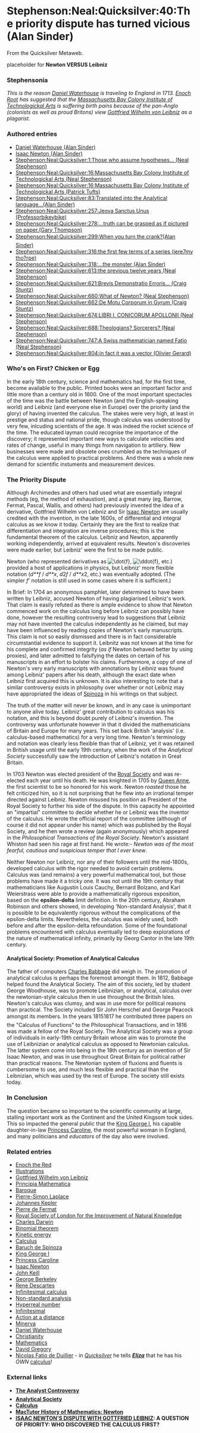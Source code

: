 
# Stephenson:Neal:Quicksilver:40:The priority dispute has turned vicious (Alan Sinder)

From the Quicksilver Metaweb.

placeholder for **Newton VERSUS Leibniz**
### Stephensonia


*This is the reason [Daniel Waterhouse](/daniel-waterhouse) is traveling to England in 1713. [Enoch Root](/stephenson-neal-quicksilver-enoch-root) has suggested that the [Massachusetts Bay Colony Institute of Technologickal Arts](/massachusetts-bay-colony-institute-of-technologickal-arts) is suffering *birth pains* because of the pan-Anglo (colonists as well as proud Britons) view [Gottfried Wilhelm von Leibniz](/gottfried-wilhelm-von-leibniz) as a plagarist.*

### Authored entries


* [Daniel Waterhouse (Alan Sinder)](/daniel-waterhouse-alan-sinder)
* [Isaac Newton (Alan Sinder)](/isaac-newton-alan-sinder)
* [Stephenson:Neal:Quicksilver:1:Those who assume hypotheses... (Neal Stephenson)](/stephenson-neal-quicksilver-1-those-who-assume-hypotheses-neal-stephenson)
* [Stephenson:Neal:Quicksilver:16:Massachusetts Bay Colony Institute of Technologickal Arts (Neal Stephenson)](/stephenson-neal-quicksilver-16-massachusetts-bay-colony-institute-of-technologickal-arts-neal-stephenson)
* [Stephenson:Neal:Quicksilver:16:Massachusetts Bay Colony Institute of Technologickal Arts (Patrick Tufts)](/stephenson-neal-quicksilver-16-massachusetts-bay-colony-institute-of-technologickal-arts-patrick-tufts)
* [Stephenson:Neal:Quicksilver:83:Translated into the Analytical language...(Alan Sinder)](/stephenson-neal-quicksilver-83-translated-into-the-analytical-language-alan-sinder)
* [Stephenson:Neal:Quicksilver:257:Jeova Sanctus Unus (Professorbikeybike)](/stephenson-neal-quicksilver-257-jeova-sanctus-unus-professorbikeybike)
* [Stephenson:Neal:Quicksilver:278:...truth can be grasped as if pictured on paper.(Gary Thompson)](/stephenson-neal-quicksilver-278-truth-can-be-grasped-as-if-pictured-on-paper-gary-thompson)
* [Stephenson:Neal:Quicksilver:299:When you turn the crank?(Alan Sinder)](/stephenson-neal-quicksilver-299-when-you-turn-the-crank-alan-sinder)
* [Stephenson:Neal:Quicksilver:316:the first few terms of a series (jere7my tho?rpe)](/stephenson-neal-quicksilver-316-the-first-few-terms-of-a-series-jere7my-tho-rpe)
* [Stephenson:Neal:Quicksilver:318:...the monster (Alan Sinder)](/stephenson-neal-quicksilver-318-the-monster-alan-sinder)
* [Stephenson:Neal:Quicksilver:613:the previous twelve years (Neal Stephenson)](/stephenson-neal-quicksilver-613-the-previous-twelve-years-neal-stephenson)
* [Stephenson:Neal:Quicksilver:621:Brevis Demonstratio Erroris... (Craig Stuntz)](/stephenson-neal-quicksilver-621-brevis-demonstratio-erroris-craig-stuntz)
* [Stephenson:Neal:Quicksilver:660:What of Newton? (Neal Stephenson)](/stephenson-neal-quicksilver-660-what-of-newton-neal-stephenson)
* [Stephenson:Neal:Quicksilver:662:De Motu Corporum in Gyrum (Craig Stuntz)](/stephenson-neal-quicksilver-662-de-motu-corporum-in-gyrum-craig-stuntz)
* [Stephenson:Neal:Quicksilver:674:LIBRI I. CONICORUM APOLLONII (Neal Stephenson)](/stephenson-neal-quicksilver-674-libri-i-conicorum-apollonii-neal-stephenson)
* [Stephenson:Neal:Quicksilver:688:Theologians? Sorcerers? (Neal Stephenson)](/stephenson-neal-quicksilver-688-theologians-sorcerers-neal-stephenson)
* [Stephenson:Neal:Quicksilver:747:A Swiss mathematician named Fatio (Neal Stephenson)](/stephenson-neal-quicksilver-747-a-swiss-mathematician-named-fatio-neal-stephenson)
* [Stephenson:Neal:Quicksilver:804:in fact it was a vector (Olivier Gerard)](/stephenson-neal-quicksilver-804-in-fact-it-was-a-vector-olivier-gerard)


### Who's on First? Chicken or Egg


In the early 18th century, science and mathematics had, for the first time, become available to the public. Printed books were an important factor and little more than a century old in 1600. One of the most important spectacles of the time was the battle between Newton (and the English-speaking world) and Leibniz (and everyone else in Europe) over the priority (and the glory) of having invented the calculus. The stakes were very high, at least in prestige and status and national pride, though calculus was understood by very few, inlcuding scientists of the age. It was indeed the rocket science of the time. The educated layman could recognise the importance of the discovery; it represented important new ways to calculate velocities and rates of change, useful in many things from navigation to artillery. New businesses were made and obsolete ones crumbled as the techniques of the calculus were applied to practical problems. And there was a whole new demand for scientific instuments and measurement devices.

### The Priority Dispute


Although Archimedes and others had used what are essentially integral methods (eg, the method of exhaustion), and a great many (eg, Barrow, Fermat, Pascal, Wallis, and others) had previously invented the idea of a derivative, Gottfried Wilhelm von Leibniz and Sir [Isaac Newton](/isaac-newton) are usually credited with the invention, in the late 1600s, of differential and integral calculus as we know it today. Certainly they are the first to realize that differentiation and integration are inverse procedures; this is the fundamental theorem of the calculus. Leibniz and Newton, apparently working independently, arrived at equivalent results. Newton's discoveries were made earlier, but Leibniz' were the first to be made public.

Newton (who represented derivatives as ![\dot{f}](/web/20060725170218im_/http://www.metaweb.com/wiki/upload/math/95e15cc14386404b1be183a1a1e2db8d.png), ![\ddot{f}](/web/20060725170218im_/http://www.metaweb.com/wiki/upload/math/8bc3aff6a9feb7f9a04b9088c78c0162.png), etc.) provided a host of applications in physics, but Leibniz' more flexible notation (*d**f* / *d**x*, *d*2*f* / *d**x*2, etc.) was eventually adopted. (The simpler *f*' notation is still used in some cases where it is sufficient.)

In Brief: In 1704 an anonymous pamphlet, later determined to have been written by Leibniz, accused Newton of having plagiarised Leibniz's work. That claim is easily refuted as there is ample evidence to show that Newton commenced work on the calculus long before Leibniz can possibly have done, however the resulting controversy lead to suggestions that Leibniz may not have invented the calculus independently as he claimed, but may have been influenced by reading copies of Newton's early manuscripts. This claim is not so easily dismissed and there is in fact considerable circumstantial evidence to support it. 
Leibnitz was not known at the time for his complete and confirmed integrity (*as if* Newton behaved better by using proxies), and later admitted to falsifying the dates on certain of his manuscripts in an effort to bolster his claims. Furthermore, a copy of one of Newton's very early manuscripts with annotations by Leibniz was found among Leibniz' papers after his death, although the exact date when Leibniz first acquired this is unknown. It is also interesting to note that a similar controversy exists in philosophy over whether or not Leibniz may have appropriated the ideas of [Spinoza](/baruch-de-spinoza) in his writings on that subject.

The truth of the matter will never be known, and in any case is unimportant to anyone alive today. Leibniz' great contribution to calculus was his notation, and this is beyond doubt purely of Leibniz's invention. The controversy was unfortunate however in that it divided the mathematicians of Britain and Europe for many years. This set back British 'analysis' (i.e. calculus-based mathematics) for a very long time. Newton's terminology and notation was clearly less flexible than that of Leibniz, yet it was retained in British usage until the early 19th century, when the work of the *Analytical Society* successfully saw the introduction of Leibniz's notation in Great Britain. 

In 1703 Newton was elected president of the [Royal Society](/royal-society) and was re-elected each year until his death. He was knighted in 1705 by [Queen Anne](/queen-anne), the first scientist to be so honored for his work. Newton *roasted* those he felt criticized him, so it is not surprising that he flew into an irrational temper directed against Leibniz. Newton misused his position as President of the Royal Society to further his side of the dispute. In this capacity he appointed an "impartial" committee to decide whether he or Leibniz was the inventor of the calculus. He wrote the official report of the committee (although of course it did not appear under his name) which was published by the Royal Society, and he then wrote a review (again anonymously) which appeared in the *Philosophical Transactions of the Royal Society*. 
Newton's assistant Whiston had seen his rage at first hand. He wrote:- *Newton was of the most fearful, cautious and suspicious temper that I ever knew*. 

Neither Newton nor Leibniz, nor any of their followers until the mid-1800s, developed calculus with the rigor needed to avoid certain problems. Calculus was (and remains) a very powerful mathematical tool, but those problems have made it a tricky one. It was not until the 19th century that mathematicians like Augustin Louis Cauchy, Bernard Bolzano, and Karl Weierstrass were able to provide a mathematically rigorous exposition, based on the **epsilon-delta** limit definition. In the 20th century, Abraham Robinson and others showed, in developing 'Non-standard Analysis', that it is possible to be equivalently rigorous without the complications of the epsilon-delta limits. Nevertheless, the calculus was widely used, both before and after the epsilon-delta refoundation. Some of the foundational problems encountered with calculus eventually led to deep explorations of the nature of mathematical infinity, primarily by Georg Cantor in the late 19th century. 

#### Analytical Society: Promotion of Analytical Calculus


The father of computers [Charles Babbage](/charles-babbage) did weigh in. The promotion of analytical calculus is perhaps the foremost amongst them. In 1812, Babbage helped found the Analytical Society. The aim of this society, led by student George Woodhouse, was to promote Leibnizian, or analytical, calculus over the newtonian-style calculus then in use throughout the British Isles. Newton's calculus was clumsy, and was in use more for political reasons than practical. The Society included Sir John Herschel and George Peacock amongst its members. In the years 18151817 he contributed three papers on the "Calculus of Functions" to the Philosophical Transactions, and in 1816 was made a fellow of the Royal Society. The Analytical Society was a group of individuals in early-19th century Britain whose aim was to promote the use of Leibnizian or analytical calculus as opposed to Newtonian calculus. The latter system come into being in the 18th century as an invention of Sir Isaac Newton, and was in use throughout Great Britain for political rather than practical reasons. The Newtonian system of fluxions and fluents is cumbersome to use, and much less flexible and practical than the Leibnizian, which was used by the rest of Europe. The society still exists today. 

### In Conclusion


The question became so important to the scientific community at large, stalling important work as the Continent and the United Kingsom took sides. This so impacted the general public that the [King George I](/george-i-of-england), his capable daughter-in-law [Princess Caroline](/caroline-of-ansbach), the most powerful woman in England, and many politicians and *educators* of the day also were involved.

### Related entries


* [Enoch the Red](/stephenson-neal-quicksilver-enoch-root)
* [Illustrations](/stephenson-neal-quicksilver-list-of-figures-and-illustrations)
* [Gottfried Wilhelm von Leibniz](/gottfried-wilhelm-von-leibniz)
* [Principia Mathematica](/principia-mathematica)
* [Baroque](/baroque)
* [Pierre-Simon Laplace](/pierre-simon-laplace)
* [Johannes Kepler](/johannes-kepler)
* [Pierre de Fermat](/pierre-de-fermat)
* [Royal Society of London for the Improvement of Natural Knowledge](/royal-society-of-london-for-the-improvement-of-natural-knowledge)
* [Charles Darwin](/charles-darwin)
* [Binomial theorem](/binomial-theorem)
* [Kinetic energy](/kinetic-energy)
* [Calculus](/calculus)
* [Baruch de Spinoza](/baruch-de-spinoza)
* [King George I](/george-i-of-england)
* [Princess Caroline](/caroline-of-ansbach)
* [Isaac Newton](/isaac-newton)
* [John Keill](/john-keill)
* [George Berkeley](/george-berkeley)
* [Rene Descartes](/rene-descartes)
* [Infinitesimal calculus](/infinitesimal-calculus)
* [Non-standard analysis](/non-standard-analysis)
* [Hyperreal number](/hyperreal-number)
* [Infinitesimal](/infinitesimal)
* [Action at a distance](/action-at-a-distance)
* [Minerva](/minerva)
* [Daniel Waterhouse](/daniel-waterhouse)
* [Christianity](/christianity)
* [Mathematics](/mathematics)
* [David Gregory](/david-gregory)
* [Nicolas Fatio de Duillier](/nicolas-fatio-de-duillier) - in *[Quicksilver](/quicksilver)* he tells ***[Eliza](/eliza-de-la-zeur)*** that he has his *OWN* [calculus](/calculus)!


### External links


* **[The Analyst Controversy](/http-www-maths-tcd-ie-pub-histmath-people-berkeley-analcont-html)**
* **[Analytical Society](/http-en2-wikipedia-org-wiki-analytical-society)**
* **[Calculus](/http-en2-wikipedia-org-wiki-calculus)**
* **[MacTutor History of Mathematics: Newton](/http-www-gap-dcs-st-and-ac-uk-history-mathematicians-newton-html)**
* **[ISAAC NEWTON'S DISPUTE WITH GOTTFRIED LEIBNIZ](/http-hydro4-sci-fau-edu-rjordan-phy1931-newton-newton-htm): A QUESTION OF PRIORITY: WHO DISCOVERED THE CALCULUS FIRST?**
